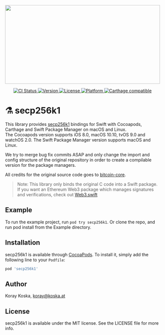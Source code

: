 <a href="https://github.com/Boilertalk/secp256k1.swift">
  <img src="https://storage.googleapis.com/boilertalk/logo.svg" width="100%" height="256">
</a>

<p align="center">
  <a href="https://travis-ci.org/Boilertalk/secp256k1.swift">
    <img src="http://img.shields.io/travis/Boilertalk/secp256k1.swift.svg?style=flat" alt="CI Status">
  </a>
  <a href="http://cocoapods.org/pods/secp256k1">
    <img src="https://img.shields.io/cocoapods/v/secp256k1.svg?style=flat" alt="Version">
  </a>
  <a href="http://cocoapods.org/pods/secp256k1">
    <img src="https://img.shields.io/cocoapods/l/secp256k1.svg?style=flat" alt="License">
  </a>
  <a href="http://cocoapods.org/pods/secp256k1">
    <img src="https://img.shields.io/cocoapods/p/secp256k1.svg?style=flat" alt="Platform">
  </a>
  <a href="https://github.com/Carthage/Carthage">
    <img src="https://img.shields.io/badge/Carthage-compatible-4BC51D.svg?style=flat" alt="Carthage compatible">
  </a>
</p>

# :alembic: secp256k1

This library provides [secp256k1](https://github.com/bitcoin-core/secp256k1) bindings for Swift with Cocoapods, Carthage and Swift Package Manager on macOS and Linux.    
The Cocoapods version supports iOS 8.0, macOS 10.10, tvOS 9.0 and watchOS 2.0. The Swift Package Manager version supports macOS and Linux.

We try to merge bug fix commits ASAP and only change the import and config structure of the original repository in order to create a compilable version for the package managers.

All credits for the original source code goes to [bitcoin-core](https://github.com/bitcoin-core).

> Note: This library only binds the original C code into a Swift package. If you want an Ethereum Web3 package which manages signatures and verifications, check out [Web3.swift](https://github.com/Boilertalk/Web3.swift)

## Example

To run the example project, run `pod try secp256k1`. Or clone the repo, and run pod install from the Example directory.

## Installation

secp256k1 is available through [CocoaPods](http://cocoapods.org). To install
it, simply add the following line to your `Podfile`:

```ruby
pod 'secp256k1'
```

## Author

Koray Koska, koray@koska.at

## License

secp256k1 is available under the MIT license. See the LICENSE file for more info.

